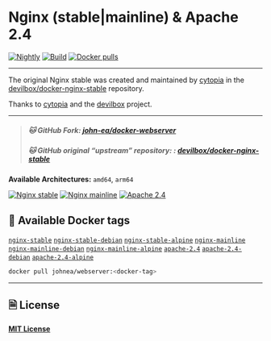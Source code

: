 # Nginx (stable|mainline) & Apache 2.4

[![Nightly](https://img.shields.io/github/actions/workflow/status/john-ea/docker-webserver/action_schedule.yml?style=for-the-badge&logo=github&event=schedule&label=Nightly)](https://github.com/john-ea/docker-webserver/actions/workflows/action_schedule.yml)
[![Build](https://img.shields.io/github/actions/workflow/status/john-ea/docker-webserver/action_branch.yml?style=for-the-badge&logo=github&event=push&label=Build)](https://github.com/john-ea/docker-webserver/actions/workflows/action_branch.yml)
[![Docker pulls](https://img.shields.io/docker/pulls/johnea/webserver.svg?style=for-the-badge&logo=docker)](https://hub.docker.com/r/johnea/webserver/tags)

___

The original Nginx stable was created and maintained by [cytopia](https://github.com/cytopia) in the [devilbox/docker-nginx-stable](https://github.com/devilbox/docker-nginx-stable) repository.

Thanks to [cytopia](https://github.com/cytopia) and the [devilbox](https://github.com/devilbox) project.
___

> ##### 🐱 GitHub Fork: [john-ea/docker-webserver](https://github.com/john-ea/docker-webserver)
> ##### 🐱 GitHub original “upstream” repository: : [devilbox/docker-nginx-stable](https://github.com/devilbox/docker-nginx-stable)

**Available Architectures:**  `amd64`, `arm64`


[![Nginx stable](https://img.shields.io/badge/README.MD-fedcba?style=social&logo=nginx&label=nginx%20stable)](https://github.com/devilbox/docker-nginx-stable)
[![Nginx mainline](https://img.shields.io/badge/README.MD-fedcba?style=social&logo=apache&label=nginx%20mainline)](https://github.com/devilbox/docker-nginx-mainline)
[![Apache 2.4](https://img.shields.io/badge/README.MD-fedcba?style=social&logo=apache&label=apache%202.4)](https://github.com/devilbox/docker-apache-2.4)


## 🐋 Available Docker tags


[`nginx-stable`][tag_nginx_stable] [`nginx-stable-debian`][tag_nginx_stable_debian] [`nginx-stable-alpine`][tag_nginx_stable_alpine]
[`nginx-mainline`][tag_nginx_mainline] [`nginx-mainline-debian`][tag_nginx_mainline_debian] [`nginx-mainline-alpine`][tag_nginx_mainline_alpine]
[`apache-2.4`][tag_apache_2.4] [`apache-2.4-debian`][tag_apache_2.4_debian] [`apache-2.4-alpine`][tag_apache_2.4_alpine]
```bash
docker pull johnea/webserver:<docker-tag>
```

[tag_nginx_stable]: https://github.com/john-ea/docker-webserver/blob/my-image/Dockerfiles/Dockerfile-nginx-stable.latest
[tag_nginx_stable_debian]: https://github.com/john-ea/docker-webserver/blob/my-image/Dockerfiles/Dockerfile-nginx-stable.debian
[tag_nginx_stable_alpine]: https://github.com/john-ea/docker-webserver/blob/my-image/Dockerfiles/Dockerfile-nginx-stable.alpine
[tag_nginx_mainline]: https://github.com/john-ea/docker-webserver/blob/my-image/Dockerfiles/Dockerfile-nginx-mainline.latest
[tag_nginx_mainline_debian]: https://github.com/john-ea/docker-webserver/blob/my-image/Dockerfiles/Dockerfile-nginx-mainline.debian
[tag_nginx_mainline_alpine]: https://github.com/john-ea/docker-webserver/blob/my-image/Dockerfiles/Dockerfile-nginx-mainline.alpine
[tag_apache_2.4]: https://github.com/john-ea/docker-webserver/blob/my-image/Dockerfiles/Dockerfile-apache-2.4.latest
[tag_apache_2.4_debian]: https://github.com/john-ea/docker-webserver/blob/my-image/Dockerfiles/Dockerfile-apache-2.4.debian
[tag_apache_2.4_alpine]: https://github.com/john-ea/docker-webserver/blob/my-image/Dockerfiles/Dockerfile-apache-2.4.alpine

----

## 🗎 License

**[MIT License](LICENSE)**
